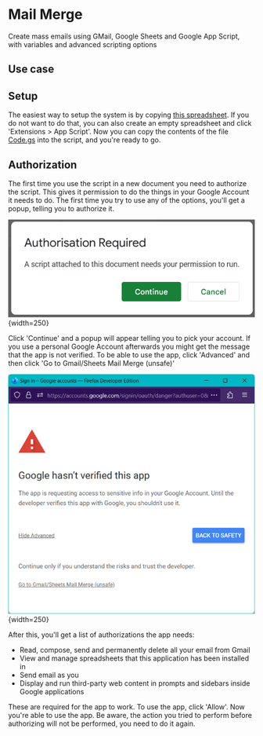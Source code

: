 # Mail Merge
Create mass emails using GMail, Google Sheets and Google App Script, with variables and advanced scripting options

## Use case

## Setup
The easiest way to setup the system is by copying [this spreadsheet](https://docs.google.com/spreadsheets/d/1boihzJ4OGOHytMMEi9k6nDC4EFIOD96UzFYxVGtGuPc/copy). If you do not want to do that, you can also create an empty spreadsheet and click 'Extensions > App Script'. Now you can copy the contents of the file [Code.gs](Code.gs) into the script, and you're ready to go.

## Authorization
The first time you use the script in a new document you need to authorize the script. This gives it permission to do the things in your Google Account it needs to do. The first time you try to use any of the options, you'll get a popup, telling you to authorize it.

![Popup with the text 'Authorisation Required - A script attached to this document needs your permission to run' and the options 'Continue' and 'Cancel'](images/Authorization%20Required.png){width=250}

Click 'Continue' and a popup will appear telling you to pick your account. If you use a personal Google Account afterwards you might get the message that the app is not verified. To be able to use the app, click 'Advanced' and then click 'Go to Gmail/Sheets Mail Merge (unsafe)'

![Popup with the text 'Google hasn’t verified this app - The app is requesting access to sensitive info in your Google Account. Until the developer verifies this app with Google, you shouldn't use it.' with at the bottom the text 'Continue only if you understand the risks and trust the developer.' and a link saying 'Go to Gmail/Sheets Mail Merge (unsafe)'.](images/Verify%20app.png){width=250}

After this, you'll get a list of authorizations the app needs:

* Read, compose, send and permanently delete all your email from Gmail
* View and manage spreadsheets that this application has been installed in
* Send email as you
* Display and run third-party web content in prompts and sidebars inside Google applications

These are required for the app to work. To use the app, click 'Allow'. Now you're able to use the app. Be aware, the action you tried to perform before authorizing will not be performed, you need to do it again.
